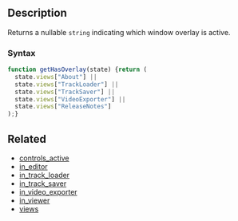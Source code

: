 ## Description

Returns a nullable `string` indicating which window overlay is active.

### Syntax

```js
function getHasOverlay(state) {return (
  state.views["About"] ||
  state.views["TrackLoader"] ||
  state.views["TrackSaver"] ||
  state.views["VideoExporter"] ||
  state.views["ReleaseNotes"]
);}
```

## Related

- [controls_active](./controls_active.md)
- [in_editor](./in_editor.md)
- [in_track_loader](./in_track_loader.md)
- [in_track_saver](./in_track_saver.md)
- [in_video_exporter](./in_video_exporter.md)
- [in_viewer](./in_viewer.md)
- [views](./views.md)
